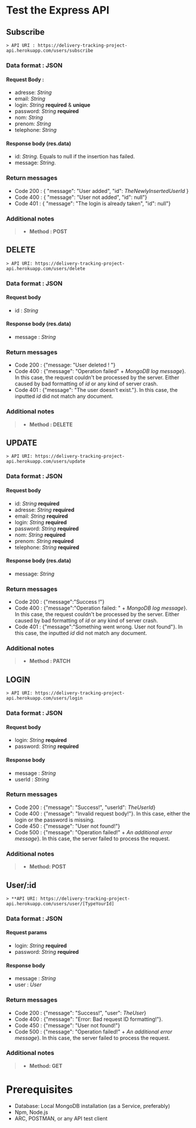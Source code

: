 # Test the Express API 

## Subscribe 

```
> API URI : https://delivery-tracking-project-api.herokuapp.com/users/subscribe
```

### Data format : JSON

#### Request Body : 

- adresse: *String* 
- email: *String* 
- login: *String* **required** & **unique**
- password: *String* **required**
- nom: *String*
- prenom: *String* 
- telephone: *String*

#### Response body (res.data)

- id: *String*. Equals to null if the insertion has failed. 
- message: *String*. 

### Return messages

- Code 200 : { "message": "User added", "id": *TheNewlyInsertedUserId* }
- Code 400 : { "message": "User not added", "id": null"}
- Code 401 : { "message": "The login is already taken", "id": null"}


### Additional notes

> - **Method : POST**

## DELETE

```
> API URI: https://delivery-tracking-project-api.herokuapp.com/users/delete
```

### Data format : JSON

#### Request body 

- id : *String*

#### Response body (res.data)

- message : *String*

### Return messages 

- Code 200 : {"message: "User deleted ! "}
- Code 400 : {"message": "Operation failed" + *MongoDB log message*}. In this case, the request couldn't be processed by the server. Either caused by bad formatting of *id* or any kind of server crash. 
- Code 401 : {"message": "The user doesn't exist."}. In this case, the inputted *id* did not match any document. 

### Additional notes

> - **Method : DELETE**

## UPDATE 

```
> API URI: https://delivery-tracking-project-api.herokuapp.com/users/update
```

### Data format : JSON

#### Request body 

- id: *String* **required**
- adresse: *String* **required**
- email: *String* **required**
- login: *String* **required**
- password: *String* **required**
- nom: *String* **required**
- prenom: *String* **required**
- telephone: *String* **required**

#### Response body (res.data)

- message: *String*

### Return messages 

- Code 200 : {"message":"Success !"}
- Code 400 : {"message":"Operation failed: " + *MongoDB log message*}. In this case, the request couldn't be processed by the server. Either caused by bad formatting of *id* or any kind of server crash. 
- Code 401 : {"message":"Something went wrong. User not found"}. In this case, the inputted *id* did not match any document. 

### Additional notes

> - **Method : PATCH**

## LOGIN

```
> API URI: https://delivery-tracking-project-api.herokuapp.com/users/login
```

### Data format : JSON

#### Request body 

- login: *String* **required**
- password: *String* **required**

#### Response body 

- message : *String*
- userId : *String*

### Return messages 

- Code 200 : {"message": "Success!", "userId": *TheUserId*}
- Code 400 : {"message": "Invalid request body!"}. In this case, either the login or the password is missing. 
- Code 450 : {"message": "User not found!"}
- Code 500 : {"message": "Operation failed!" + *An additional error message*}. In this case, the server failed to process the request. 

### Additional notes 

> - **Method: POST**

## User/:id

```
> **API URI: https://delivery-tracking-project-api.herokuapp.com/users/user/[TypeYourId]
```

### Data format : JSON

#### Request params

- login: *String* **required**
- password: *String* **required**

#### Response body 

- message : *String*
- user : *User*

### Return messages 

- Code 200 : {"message": "Success!", "user": *TheUser*}
- Code 400 : {"message": "Error: Bad request ID formatting!"}. 
- Code 450 : {"message": "User not found!"}
- Code 500 : {"message": "Operation failed!" + *An additional error message*}. In this case, the server failed to process the request. 

### Additional notes 

> - **Method: GET**

# Prerequisites

- Database: Local MongoDB installation (as a Service, preferably)
- Npm, Node.js
- ARC, POSTMAN, or any API test client